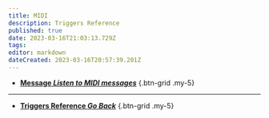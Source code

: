 ```yaml
---
title: MIDI
description: Triggers Reference
published: true
date: 2023-03-16T21:03:13.729Z
tags: 
editor: markdown
dateCreated: 2023-03-16T20:57:39.201Z
---
```


- [<i class="mdi mdi-midi primary--text"></i> **Message *Listen to MIDI messages***](/Triggers/Core/MIDI/Message)
{.btn-grid .my-5}

---

- [<i class="mdi mdi-chevron-left"></i>**Triggers Reference *Go Back***](/Triggers)
{.btn-grid .my-5}